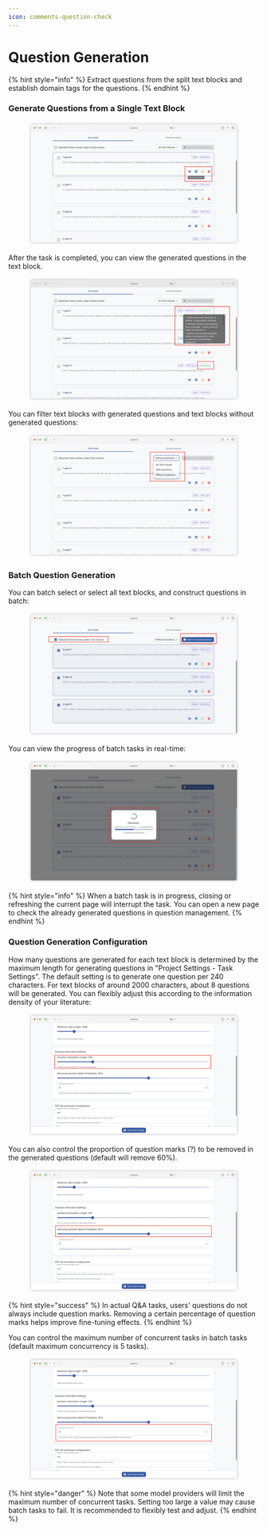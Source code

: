 ```yaml
---
icon: comments-question-check
---
```


# Question Generation

{% hint style="info" %}
Extract questions from the split text blocks and establish domain tags for the questions.
{% endhint %}

### Generate Questions from a Single Text Block

<figure><img src="../.gitbook/assets/image (71).png" alt=""><figcaption></figcaption></figure>

After the task is completed, you can view the generated questions in the text block.

<figure><img src="../.gitbook/assets/image (18).png" alt=""><figcaption></figcaption></figure>

You can filter text blocks with generated questions and text blocks without generated questions:

<figure><img src="../.gitbook/assets/image (19).png" alt=""><figcaption></figcaption></figure>

### Batch Question Generation

You can batch select or select all text blocks, and construct questions in batch:

<figure><img src="../.gitbook/assets/image (25).png" alt=""><figcaption></figcaption></figure>

You can view the progress of batch tasks in real-time:

<figure><img src="../.gitbook/assets/image (26).png" alt=""><figcaption></figcaption></figure>

{% hint style="info" %}
When a batch task is in progress, closing or refreshing the current page will interrupt the task. You can open a new page to check the already generated questions in question management.
{% endhint %}

### Question Generation Configuration

How many questions are generated for each text block is determined by the maximum length for generating questions in "Project Settings - Task Settings". The default setting is to generate one question per 240 characters. For text blocks of around 2000 characters, about 8 questions will be generated. You can flexibly adjust this according to the information density of your literature:

<figure><img src="../.gitbook/assets/image (28).png" alt=""><figcaption></figcaption></figure>

You can also control the proportion of question marks (?) to be removed in the generated questions (default will remove 60%).

<figure><img src="../.gitbook/assets/image (29).png" alt=""><figcaption></figcaption></figure>

{% hint style="success" %}
In actual Q&A tasks, users' questions do not always include question marks. Removing a certain percentage of question marks helps improve fine-tuning effects.
{% endhint %}

You can control the maximum number of concurrent tasks in batch tasks (default maximum concurrency is 5 tasks).

<figure><img src="../.gitbook/assets/image (30).png" alt=""><figcaption></figcaption></figure>

{% hint style="danger" %}
Note that some model providers will limit the maximum number of concurrent tasks. Setting too large a value may cause batch tasks to fail. It is recommended to flexibly test and adjust.
{% endhint %}
